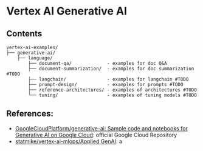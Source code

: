 # Vertex AI Generative AI

## Contents 

```text
vertex-ai-examples/
├── generative-ai/
    ├── language/
        ├── document-qa/             - examples for doc Q&A
        ├── document-summarization/  - examples for doc summarization #TODO
        ├── langchain/               - examples for langchain #TODO
        ├── prompt-design/           - examples for prompts #TODO
        ├── reference-architectures/ - examples of architectures #TODO
        └── tuning/                  - examples of tuning models #TODO
```

## References:

* [GoogleCloudPlatform/generative-ai: Sample code and notebooks for Generative AI on Google Cloud](https://github.com/GoogleCloudPlatform/generative-ai): official Google Cloud Repository
* [statmike/vertex-ai-mlops/Applied GenAI](https://github.com/statmike/vertex-ai-mlops/tree/main/Applied%20GenAI): a 


